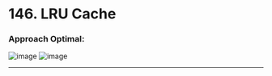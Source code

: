 # 146. LRU Cache


 
### Approach Optimal: 


![image](https://github.com/Nikhilpra17/Leetcode-/assets/97670140/545896e2-ce43-4d3a-bc66-3ed5e11876e9)
![image](https://github.com/Nikhilpra17/Leetcode-/assets/97670140/26f5824d-caa5-468d-bcae-ab997c603a28)

___

